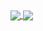 <a href="https://github.com/anuraghazra/github-readme-stats">
  <img align="center" src="https://github-readme-stats.vercel.app/api?username=lankerened&hide_border" />
</a>
<a href="https://github.com/anuraghazra/convoychat">
  <img align="center" src="https://github-readme-stats.vercel.app/api/top-langs/?username=lankerened&hide_border" />
</a>
